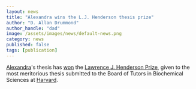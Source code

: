 ```yaml
---
layout: news
title: "Alexandra wins the L.J. Henderson thesis prize"
author: "D. Allan Drummond"
author_handle: "dad"
image: /assets/images/news/default-news.png
category: news
published: false
tags: [publication]
---
```

[Alexandra][1]'s thesis has [won][3] the [Lawrence J. Henderson Prize][2], given to the most meritorious thesis submitted to the Board of Tutors in Biochemical Sciences at [Harvard](http://www.harvard.edu).

[1]: team/alexandra-rojek/
[2]: https://www.mcb.harvard.edu/mcb/news/news-by-tag/lawrence-j-henderson-prize
[3]: https://www.mcb.harvard.edu/mcb/news/news-detail/3806/eleven-undergraduates-receive-thirteen-prizes/